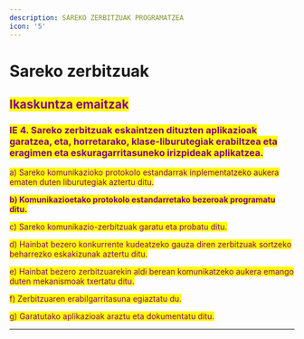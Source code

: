 ```yaml
---
description: SAREKO ZERBITZUAK PROGRAMATZEA
icon: '5'
---
```


# Sareko zerbitzuak

## <mark style="color:purple;">Ikaskuntza emaitzak</mark>

### <mark style="color:purple;">IE 4. Sareko zerbitzuak eskaintzen dituzten aplikazioak garatzea, eta, horretarako, klase-liburutegiak erabiltzea eta eragimen eta eskuragarritasuneko irizpideak aplikatzea.</mark>

<mark style="color:purple;">a) Sareko komunikazioko protokolo estandarrak inplementatzeko aukera ematen duten liburutegiak aztertu ditu.</mark>&#x20;

<mark style="color:purple;">**b) Komunikazioetako protokolo estandarretako bezeroak programatu ditu.**</mark>&#x20;

<mark style="color:purple;">c) Sareko komunikazio-zerbitzuak garatu eta probatu ditu.</mark>&#x20;

<mark style="color:purple;">d) Hainbat bezero konkurrente kudeatzeko gauza diren zerbitzuak sortzeko beharrezko eskakizunak aztertu ditu.</mark>&#x20;

<mark style="color:purple;">e) Hainbat bezero zerbitzuarekin aldi berean komunikatzeko aukera emango duten mekanismoak txertatu ditu.</mark>&#x20;

<mark style="color:purple;">f) Zerbitzuaren erabilgarritasuna egiaztatu du.</mark>&#x20;

<mark style="color:purple;">g) Garatutako aplikazioak araztu eta dokumentatu ditu.</mark>

***

